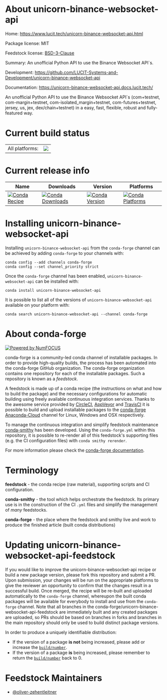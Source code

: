 About unicorn-binance-websocket-api
===================================

Home: https://www.lucit.tech/unicorn-binance-websocket-api.html

Package license: MIT

Feedstock license: [BSD-3-Clause](https://github.com/conda-forge/unicorn-binance-websocket-api-feedstock/blob/main/LICENSE.txt)

Summary: An unofficial Python API to use the Binance Websocket API`s.

Development: https://github.com/LUCIT-Systems-and-Development/unicorn-binance-websocket-api

Documentation: https://unicorn-binance-websocket-api.docs.lucit.tech/

An unofficial Python API to use the Binance Websocket API`s (com+testnet, com-margin+testnet,
com-isolated_margin+testnet, com-futures+testnet, jersey, us, jex, dex/chain+testnet)
in a easy, fast, flexible, robust and fully-featured way.


Current build status
====================


<table><tr><td>All platforms:</td>
    <td>
      <a href="https://dev.azure.com/conda-forge/feedstock-builds/_build/latest?definitionId=15698&branchName=main">
        <img src="https://dev.azure.com/conda-forge/feedstock-builds/_apis/build/status/unicorn-binance-websocket-api-feedstock?branchName=main">
      </a>
    </td>
  </tr>
</table>

Current release info
====================

| Name | Downloads | Version | Platforms |
| --- | --- | --- | --- |
| [![Conda Recipe](https://img.shields.io/badge/recipe-unicorn--binance--websocket--api-green.svg)](https://anaconda.org/conda-forge/unicorn-binance-websocket-api) | [![Conda Downloads](https://img.shields.io/conda/dn/conda-forge/unicorn-binance-websocket-api.svg)](https://anaconda.org/conda-forge/unicorn-binance-websocket-api) | [![Conda Version](https://img.shields.io/conda/vn/conda-forge/unicorn-binance-websocket-api.svg)](https://anaconda.org/conda-forge/unicorn-binance-websocket-api) | [![Conda Platforms](https://img.shields.io/conda/pn/conda-forge/unicorn-binance-websocket-api.svg)](https://anaconda.org/conda-forge/unicorn-binance-websocket-api) |

Installing unicorn-binance-websocket-api
========================================

Installing `unicorn-binance-websocket-api` from the `conda-forge` channel can be achieved by adding `conda-forge` to your channels with:

```
conda config --add channels conda-forge
conda config --set channel_priority strict
```

Once the `conda-forge` channel has been enabled, `unicorn-binance-websocket-api` can be installed with:

```
conda install unicorn-binance-websocket-api
```

It is possible to list all of the versions of `unicorn-binance-websocket-api` available on your platform with:

```
conda search unicorn-binance-websocket-api --channel conda-forge
```


About conda-forge
=================

[![Powered by
NumFOCUS](https://img.shields.io/badge/powered%20by-NumFOCUS-orange.svg?style=flat&colorA=E1523D&colorB=007D8A)](https://numfocus.org)

conda-forge is a community-led conda channel of installable packages.
In order to provide high-quality builds, the process has been automated into the
conda-forge GitHub organization. The conda-forge organization contains one repository
for each of the installable packages. Such a repository is known as a *feedstock*.

A feedstock is made up of a conda recipe (the instructions on what and how to build
the package) and the necessary configurations for automatic building using freely
available continuous integration services. Thanks to the awesome service provided by
[CircleCI](https://circleci.com/), [AppVeyor](https://www.appveyor.com/)
and [TravisCI](https://travis-ci.com/) it is possible to build and upload installable
packages to the [conda-forge](https://anaconda.org/conda-forge)
[Anaconda-Cloud](https://anaconda.org/) channel for Linux, Windows and OSX respectively.

To manage the continuous integration and simplify feedstock maintenance
[conda-smithy](https://github.com/conda-forge/conda-smithy) has been developed.
Using the ``conda-forge.yml`` within this repository, it is possible to re-render all of
this feedstock's supporting files (e.g. the CI configuration files) with ``conda smithy rerender``.

For more information please check the [conda-forge documentation](https://conda-forge.org/docs/).

Terminology
===========

**feedstock** - the conda recipe (raw material), supporting scripts and CI configuration.

**conda-smithy** - the tool which helps orchestrate the feedstock.
                   Its primary use is in the construction of the CI ``.yml`` files
                   and simplify the management of *many* feedstocks.

**conda-forge** - the place where the feedstock and smithy live and work to
                  produce the finished article (built conda distributions)


Updating unicorn-binance-websocket-api-feedstock
================================================

If you would like to improve the unicorn-binance-websocket-api recipe or build a new
package version, please fork this repository and submit a PR. Upon submission,
your changes will be run on the appropriate platforms to give the reviewer an
opportunity to confirm that the changes result in a successful build. Once
merged, the recipe will be re-built and uploaded automatically to the
`conda-forge` channel, whereupon the built conda packages will be available for
everybody to install and use from the `conda-forge` channel.
Note that all branches in the conda-forge/unicorn-binance-websocket-api-feedstock are
immediately built and any created packages are uploaded, so PRs should be based
on branches in forks and branches in the main repository should only be used to
build distinct package versions.

In order to produce a uniquely identifiable distribution:
 * If the version of a package **is not** being increased, please add or increase
   the [``build/number``](https://docs.conda.io/projects/conda-build/en/latest/resources/define-metadata.html#build-number-and-string).
 * If the version of a package **is** being increased, please remember to return
   the [``build/number``](https://docs.conda.io/projects/conda-build/en/latest/resources/define-metadata.html#build-number-and-string)
   back to 0.

Feedstock Maintainers
=====================

* [@oliver-zehentleitner](https://github.com/oliver-zehentleitner/)

